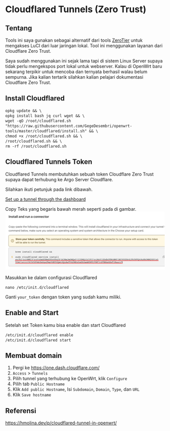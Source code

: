 # Cloudflared Tunnels (Zero Trust)

## Tentang

Tools ini saya gunakan sebagai alternatif dari tools [ZeroTier](https://openwrt.org/docs/guide-user/services/vpn/zerotier/start) untuk mengakses LuCI dari luar jaringan lokal. Tool ini menggunakan layanan dari Cloudflare Zero Trust.

Saya sudah menggunakan ini sejak lama tapi di sistem Linux Server supaya tidak perlu mengekspos port lokal untuk webserver. Kalau di OpenWrt baru sekarang terpikir untuk mencoba dan ternyata berhasil walau belum sempurna. Jika kalian tertarik silahkan kalian pelajari dokumentasi Cloudflare Zero Trust.

## Install Cloudflared

    opkg update && \
    opkg install bash jq curl wget && \
    wget -qO /root/cloudflared.sh "https://raw.githubusercontent.com/GegeDesembri/openwrt-tools/master/cloudflared/install.sh" && \
    chmod +x /root/cloudflared.sh && \
    /root/cloudflared.sh && \
    rm -rf /root/cloudflared.sh

## Cloudflared Tunnels Token

Cloudflared Tunnels membutuhkan sebuah token Cloudflare Zero Trust supaya dapat terhubung ke Argo Server Cloudflare.

Silahkan ikuti petunjuk pada link dibawah.

[Set up a tunnel through the dashboard](https://developers.cloudflare.com/cloudflare-one/connections/connect-apps/install-and-setup/tunnel-guide/remote/#set-up-a-tunnel-remotely-dashboard-setup)

Copy Teks yang begaris bawah merah seperti pada di gambar.
![Token yang digunakan adalah yang bergaris bawah merah](https://raw.githubusercontent.com/GegeDesembri/openwrt-tools/master/cloudflared/assets/token-example.png)

Masukkan ke dalam configurasi Cloudflared

    nano /etc/init.d/cloudflared

Ganti `your_token` dengan token yang sudah kamu miliki.

## Enable and Start

Setelah set Token kamu bisa enable dan start Cloudflared

    /etc/init.d/cloudflared enable
    /etc/init.d/cloudflared start

## Membuat domain

1. Pergi ke https://one.dash.cloudflare.com/
2. `Access` > `Tunnels`
3. Pilih tunnel yang terhubung ke OpenWrt, klik `Configure`
4. Pilih tab `Public Hostname`
5. Klik `Add public Hostname`, Isi `Subdomain`, `Domain`, `Type`, dan `URL`
6. Klik `Save hostname`

## Referensi

https://hmolina.dev/p/cloudflared-tunnel-in-openwrt/

